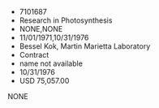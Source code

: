 * 7101687
* Research in Photosynthesis
* NONE,NONE
* 11/01/1971,10/31/1976
* Bessel Kok, Martin Marietta Laboratory
* Contract
* name not available
* 10/31/1976
* USD 75,057.00

NONE